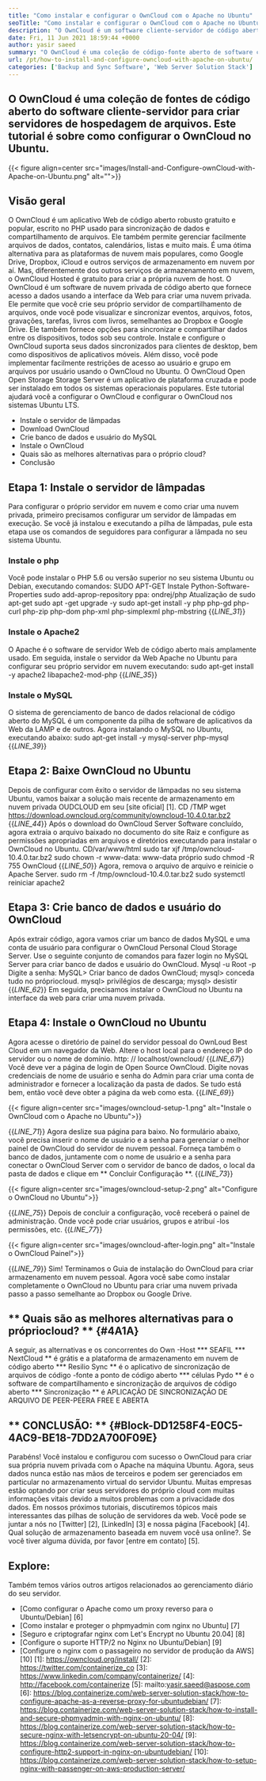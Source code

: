```yaml
---
title: "Como instalar e configurar o OwnCloud com o Apache no Ubuntu" 
seoTitle: "Como instalar e configurar o OwnCloud com o Apache no Ubuntu" 
description: "O OwnCloud é um software cliente-servidor de código aberto para criar serviços de hospedagem de arquivos. Neste tutorial, aprenderemos a instalar e configurar o OwnCloud no Ubuntu" 
date: Fri, 11 Jun 2021 18:59:44 +0000
author: yasir saeed
summary: "O OwnCloud é uma coleção de código-fonte aberto de software cliente-servidor para criar servidores de hospedagem de arquivos. Este tutorial é sobre como configurar o OwnCloud no Ubuntu." 
url: /pt/how-to-install-and-configure-owncloud-with-apache-on-ubuntu/
categories: ['Backup and Sync Software', 'Web Server Solution Stack']
---
```


## O OwnCloud é uma coleção de fontes de código aberto do software cliente-servidor para criar servidores de hospedagem de arquivos. Este tutorial é sobre como configurar o OwnCloud no Ubuntu.

{{< figure align=center src="images/Install-and-Configure-ownCloud-with-Apache-on-Ubuntu.png" alt="">}}


## **Visão geral**
O OwnCloud é um aplicativo Web de código aberto robusto gratuito e popular, escrito no PHP usado para sincronização de dados e compartilhamento de arquivos. Ele também permite gerenciar facilmente arquivos de dados, contatos, calendários, listas e muito mais. É uma ótima alternativa para as plataformas de nuvem mais populares, como Google Drive, Dropbox, iCloud e outros serviços de armazenamento em nuvem por aí. Mas, diferentemente dos outros serviços de armazenamento em nuvem, o OwnCloud Hosted é gratuito para criar a própria nuvem de host.
O OwnCloud é um software de nuvem privada de código aberto que fornece acesso a dados usando a interface da Web para criar uma nuvem privada. Ele permite que você crie seu próprio servidor de compartilhamento de arquivos, onde você pode visualizar e sincronizar eventos, arquivos, fotos, gravações, tarefas, livros com livros, semelhantes ao Dropbox e Google Drive. Ele também fornece opções para sincronizar e compartilhar dados entre os dispositivos, todos sob seu controle. Instale e configure o OwnCloud suporta seus dados sincronizados para clientes de desktop, bem como dispositivos de aplicativos móveis. Além disso, você pode implementar facilmente restrições de acesso ao usuário e grupo em arquivos por usuário usando o OwnCloud no Ubuntu. O OwnCloud Open Open Storage Storage Server é um aplicativo de plataforma cruzada e pode ser instalado em todos os sistemas operacionais populares.
Este tutorial ajudará você a configurar o OwnCloud e configurar o OwnCloud nos sistemas Ubuntu LTS.
  * Instale o servidor de lâmpadas
  * Download OwnCloud
  * Crie banco de dados e usuário do MySQL
  * Instale o OwnCloud
  * Quais são as melhores alternativas para o próprio cloud?
  * Conclusão

## Etapa 1: Instale o servidor de lâmpadas
Para configurar o próprio servidor em nuvem e como criar uma nuvem privada, primeiro precisamos configurar um servidor de lâmpadas em execução. Se você já instalou e executando a pilha de lâmpadas, pule esta etapa use os comandos de seguidores para configurar a lâmpada no seu sistema Ubuntu.

### Instale o php
Você pode instalar o PHP 5.6 ou versão superior no seu sistema Ubuntu ou Debian, executando comandos:
SUDO APT-GET Instale Python-Software-Properties
sudo add-aprop-repository ppa: ondrej/php
Atualização de sudo apt-get
sudo apt -get upgrade -y
sudo apt-get install -y php php-gd php-curl php-zip php-dom php-xml php-simplexml php-mbstring
{{_LINE_31_}}

### Instale o Apache2
O Apache é o software de servidor Web de código aberto mais amplamente usado. Em seguida, instale o servidor da Web Apache no Ubuntu para configurar seu próprio servidor em nuvem executando:
sudo apt-get install -y apache2 libapache2-mod-php
{{_LINE_35_}}

### Instale o MySQL
O sistema de gerenciamento de banco de dados relacional de código aberto do MySQL é um componente da pilha de software de aplicativos da Web da LAMP e de outros. Agora instalando o MySQL no Ubuntu, executando abaixo:
sudo apt-get install -y mysql-server php-mysql
{{_LINE_39_}}

## Etapa 2: Baixe OwnCloud no Ubuntu
Depois de configurar com êxito o servidor de lâmpadas no seu sistema Ubuntu, vamos baixar a solução mais recente de armazenamento em nuvem privada OUDCLOUD em seu [site oficial] [1].
CD /TMP
wget https://download.owncloud.org/community/owncloud-10.4.0.tar.bz2
{{_LINE_44_}}
Após o download do OwnCloud Server Software concluído, agora extraia o arquivo baixado no documento do site Raiz e configure as permissões apropriadas em arquivos e diretórios executando para instalar o OwnCloud no Ubuntu.
CD/var/www/html
sudo tar xjf /tmp/owncloud-10.4.0.tar.bz2
sudo chown -r www-data: www-data próprio
sudo chmod -R 755 OwnCloud
{{_LINE_50_}}
Agora, remova o arquivo de arquivo e reinicie o Apache Server.
sudo rm -f /tmp/owncloud-10.4.0.tar.bz2
sudo systemctl reiniciar apache2

## Etapa 3: Crie banco de dados e usuário do OwnCloud
Após extrair código, agora vamos criar um banco de dados MySQL e uma conta de usuário para configurar o OwnCloud Personal Cloud Storage Server. Use o seguinte conjunto de comandos para fazer login no MySQL Server para criar banco de dados e usuário do OwnCloud.
Mysql -u Root -p
Digite a senha:
MySQL> Criar banco de dados OwnCloud;
mysql> conceda tudo no própriocloud.
mysql> privilégios de descarga;
mysql> desistir
{{_LINE_62_}}
Em seguida, precisamos instalar o OwnCloud no Ubuntu na interface da web para criar uma nuvem privada.

## Etapa 4: Instale o OwnCloud no Ubuntu
Agora acesse o diretório de painel do servidor pessoal do OwnLoud Best Cloud em um navegador da Web. Altere o host local para o endereço IP do servidor ou o nome de domínio.
http: // localhost/owncloud/
{{_LINE_67_}}
Você deve ver a página de login de Open Source OwnCloud. Digite novas credenciais de nome de usuário e senha do Admin para criar uma conta de administrador e fornecer a localização da pasta de dados. Se tudo está bem, então você deve obter a página da web como esta.
{{_LINE_69_}}

{{< figure align=center src="images/owncloud-setup-1.png" alt="Instale o OwnCloud com o Apache no Ubuntu">}}

{{_LINE_71_}}
Agora deslize sua página para baixo. No formulário abaixo, você precisa inserir o nome de usuário e a senha para gerenciar o melhor painel de OwnCloud do servidor de nuvem pessoal. Forneça também o banco de dados, juntamente com o nome de usuário e a senha para conectar o OwnCloud Server com o servidor de banco de dados, o local da pasta de dados e clique em ** Concluir Configuração **.
{{_LINE_73_}}

{{< figure align=center src="images/owncloud-setup-2.png" alt="Configure o OwnCloud no Ubuntu">}}

{{_LINE_75_}}
Depois de concluir a configuração, você receberá o painel de administração. Onde você pode criar usuários, grupos e atribuí -los permissões, etc.
{{_LINE_77_}}

{{< figure align=center src="images/owncloud-after-login.png" alt="Instale o OwnCloud Painel">}}

{{_LINE_79_}}
Sim! Terminamos o Guia de instalação do OwnCloud para criar armazenamento em nuvem pessoal. Agora você sabe como instalar completamente o OwnCloud no Ubuntu para criar uma nuvem privada passo a passo semelhante ao Dropbox ou Google Drive.

## ** Quais são as melhores alternativas para o própriocloud? ** {#4A1A}
A seguir, as alternativas e os concorrentes do Own -Host
  *** SEAFIL
  *** NextCloud ** é grátis e a plataforma de armazenamento em nuvem de código aberto
  *** Resilio Sync ** é o aplicativo de sincronização de arquivos de código -fonte a ponto de código aberto
  *** células Pydo ** é o software de compartilhamento e sincronização de arquivos de código aberto
  *** Sincronização ** é APLICAÇÃO DE SINCRONIZAÇÃO DE ARQUIVO DE PEER-PEERA FREE E ABERTA

## ** CONCLUSÃO: ** {#Block-DD1258F4-E0C5-4AC9-BE18-7DD2A700F09E}
Parabéns! Você instalou e configurou com sucesso o OwnCloud para criar sua própria nuvem privada com o Apache na máquina Ubuntu. Agora, seus dados nunca estão nas mãos de terceiros e podem ser gerenciados em particular no armazenamento virtual do servidor Ubuntu. Muitas empresas estão optando por criar seus servidores do próprio cloud com muitas informações vitais devido a muitos problemas com a privacidade dos dados. Em nossos próximos tutoriais, discutiremos tópicos mais interessantes das pilhas de solução de servidores da web.
Você pode se juntar a nós no [Twitter] [2], [LinkedIn] [3] e nossa página [Facebook] [4]. Qual solução de armazenamento baseada em nuvem você usa online?. Se você tiver alguma dúvida, por favor [entre em contato] [5].

## Explore:
Também temos vários outros artigos relacionados ao gerenciamento diário do seu servidor.
  * [Como configurar o Apache como um proxy reverso para o Ubuntu/Debian] [6]
  * [Como instalar e proteger o phpmyadmin com nginx no Ubuntu] [7]
  * [Seguro e criptografar nginx com Let's Encrypt no Ubuntu 20.04] [8]
  * [Configure o suporte HTTP/2 no Nginx no Ubuntu/Debian] [9]
  * [Configure o nginx com o passageiro no servidor de produção da AWS] [10]
[1]: https://owncloud.org/install/
[2]: https://twitter.com/containerize_co
[3]: https://www.linkedin.com/company/containerize/
[4]: http://facebook.com/containerize
[5]: mailto:yasir.saeed@aspose.com
[6]: https://blog.containerize.com/web-server-solution-stack/how-to-configure-apache-as-a-reverse-proxy-for-ubuntudebian/
[7]: https://blog.containerize.com/web-server-solution-stack/how-to-install-and-secure-phpmyadmin-with-nginx-on-ubuntu/
[8]: https://blog.containerize.com/web-server-solution-stack/how-to-secure-nginx-with-letsencrypt-on-ubuntu-20-04/
[9]: https://blog.containerize.com/web-server-solution-stack/how-to-configure-http2-support-in-nginx-on-ubuntudebian/
[10]: https://blog.containerize.com/web-server-solution-stack/how-to-setup-nginx-with-passenger-on-aws-production-server/
